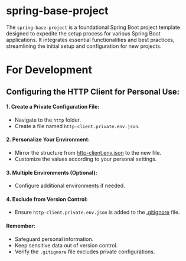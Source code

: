 # spring-base-project

The `spring-base-project` is a foundational Spring Boot project template designed to expedite the setup process for
various Spring Boot applications. It integrates essential functionalities and best practices, streamlining the initial
setup and configuration for new projects.

# For Development

## Configuring the HTTP Client for Personal Use:
#### 1. Create a Private Configuration File:
- Navigate to the `http` folder.
- Create a file named `http-client.private.env.json`.
#### 2. Personalize Your Environment:
- Mirror the structure from [http-client.env.json](http%2Fhttp-client.env.json) to the new file.
- Customize the values according to your personal settings.
#### 3. Multiple Environments (Optional):
- Configure additional environments if needed.
#### 4. Exclude from Version Control:
- Ensure `http-client.private.env.json` is added to the [.gitignore](.gitignore) file.
#### Remember:
- Safeguard personal information.
- Keep sensitive data out of version control.
- Verify the `.gitignore` file excludes private configurations.
